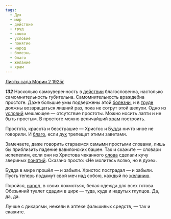 ```yaml
---
tags:
  - Дух
  - мир
  - действие
  - труд
  - слово
  - условие
  - понятие
  - народ
  - болезнь
  - благо
  - желание
  - храм
---
```


[Листы сада Мории 2 1925г](https://127.0.0.1:4002/agni/1925)

___132___
Насколько самоуверенность в [действии](../../../tags/#действие) благословенна, настолько самомнительность губительна. Самомнительность враждебна простоте. Даже большие умы подвержены этой [болезни](../../../tags/#болезнь), и в [труде](../../../tags/#труд) должны возвращаться лишний раз, пока не сотрут этой шелухи. Одно из [условий](../../../tags/#условие) мешающее — отсутствие простоты. Можно носить лапти и не быть простым. В простоте можно величайший [храм](../../../tags/#храм) построить.   

Простота, красота и бесстрашие — Христос и Будда ничто иное не говорили. И [благо](../../../tags/#благо), если [дух](../../../tags/#Дух) трепещет этими заветами.   

Замечаете, даже говорить стараемся самыми простыми словами, лишь бы приблизить падение вавилонских башен. Так и скажите — словари испепелим, если они из Христова чеканного [слова](../../../tags/#слово) сделали кучу звериных [понятий](../../../tags/#понятие). Сказано просто: «Не молитесь всяко, но в духе».   

Будда в мире прошёл — и забыли. Христос пострадал — и забыли. Пусть теперь подымут свой меч над собою, каждый по [желанию](../../../tags/#желание).   

Поройся, [народ](../../../tags/#народ), в своих лохмотьях, белая одежда для всех готова. Обезьяний туалет сдадим в цирк — туда, куда и надутых глупцов. Да, да, да.   

Лучше с дикарями, нежели в аптеке фальшивых средств, — так и скажите.   

